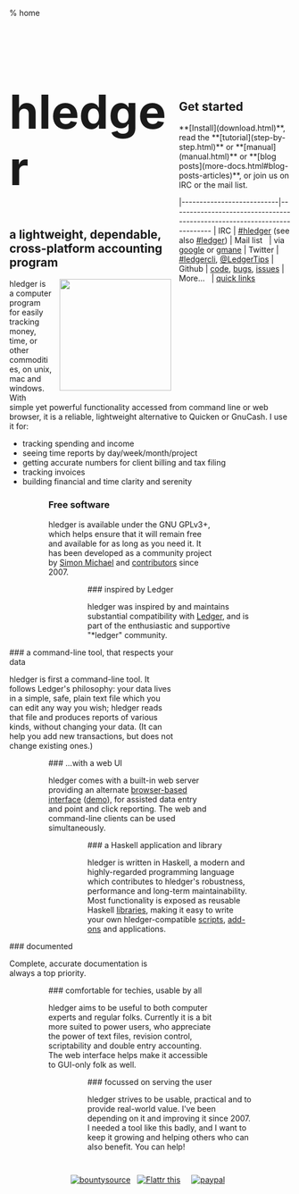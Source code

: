 % home

<div class="row">
<div class="col-md-9">

<div class="panel panel-primary" style="float:right; max-width:200px; margin-left:1em;">
<div class="panel-heading">
<h2 class="panel-title">Get started</h2>
</div>
<div class="panel-body">
**[Install](download.html)**,
read the **[tutorial](step-by-step.html)**
or **[manual](manual.html)**
or **[blog posts](more-docs.html#blog-posts-articles)**,
or join us on IRC or the mail list.

<style>
tr {
    /*vertical-align:top;*/
    border-top:thin solid #bbb;
}
</style>
|---------------------------|-------------------------------------------------------------------------
| IRC                       | [#hledger](http://irc.hledger.org) (see also [#ledger](http://webchat.freenode.net?channels=ledger&randomnick=1))
| Mail list&nbsp;&nbsp;     | via [google](http://list.hledger.org) or [gmane](http://news.gmane.org/gmane.comp.finance.ledger.hledger)
| Twitter                   | [#ledgercli](https://twitter.com/search?q=%23ledgercli&src=typd&f=realtime), <a href="https://twitter.com/ledgertips">@LedgerTips</a>
| Github                    | [code](http://github.com/simonmichael/hledger), [bugs](http://bugs.hledger.org), [issues](http://issues.hledger.org)
| More...&nbsp;&nbsp;       | [quick links](http://hledger.org/developer-guide.html#quick-links)

<!-- | web UI demo             | [demo.hledger.org](http://demo.hledger.org) | -->
<!-- [web ui demo](http://demo.hledger.org/register?q=inacct%3Aassets%3Abank%3Achecking+sym%3A\%24) -->

</div>
</div>

<style>
.indent0 { margin:0 15em 0  0em; }
.indent1 { margin:0 10em 0  5em; }
.indent2 { margin:0  5em 0 10em; }
</style>

<h1 style="font-size:6em;">hledger</h1>

## a lightweight, dependable, cross-platform accounting program

<img src="/images/coins2-248.png" width="" height="200" style="float:right; margin:0 0 1em 1em;" />
hledger is a computer program for easily tracking money, time, or
other commodities, on unix, mac and windows. With simple yet powerful
functionality accessed from command line or web browser, it is a
reliable, lightweight alternative to Quicken or GnuCash. I
use it for:

- tracking spending and income
- seeing time reports by day/week/month/project
- getting accurate numbers for client billing and tax filing
- tracking invoices
- building financial and time clarity and serenity

<div class="indent1">

### Free&nbsp;software

hledger is available under the GNU GPLv3+, which helps ensure that it
will remain free and available for as long as you need it.  It has
been developed as a community project by
[Simon Michael](http://joyful.com) and
[contributors](contributors.html) since 2007.
</div>

<div class="indent2">
### inspired by Ledger

hledger was inspired by and maintains substantial compatibility with [Ledger](faq.html#hledger-and-ledger),
and is part of the enthusiastic and supportive "*ledger" community.
</div>

<div class="indent0">
### a command-line tool, that respects your data

hledger is first a command-line tool. It follows Ledger's philosophy:
your data lives in a simple, safe, plain text file which you can edit
any way you wish; hledger reads that file and produces reports of
various kinds, without changing your data. (It can help you add new
transactions, but does not change existing ones.)
</div>

<div class="indent1">
### ...with a web UI

hledger comes with a built-in web server providing an alternate
[browser-based interface](manual.html#web)
([demo](http://demo.hledger.org)), for assisted data entry and point
and click reporting. The web and command-line clients can be used
simultaneously.  </div>

<div class="indent2">
### a Haskell application and library

hledger is written in Haskell, a modern and highly-regarded
programming language which contributes to hledger's robustness,
performance and long-term maintainability.  Most functionality is
exposed as reusable Haskell
[libraries](http://hackage.haskell.org/package/hledger-lib), making it
easy to write your own hledger-compatible
[scripts](more-docs.html#scripting-examples), [add-ons](manual.html#add-ons) and
applications.
</div>

<div class="indent0">
### documented

Complete, accurate documentation is always a top priority.
</div>

<div class="indent1">
### comfortable for techies, usable by all

hledger aims to be useful to both computer experts and regular folks.
Currently it is a bit more suited to power users, who appreciate the
power of text files, revision control, scriptability and double entry
accounting. The web interface helps make it accessible to GUI-only
folk as well.
</div>

<div class="indent2">
### focussed on serving the user

hledger strives to be usable, practical and to provide real-world value.
I've been depending on it and improving it since 2007.
I needed a tool like this badly, and I want to keep it growing and helping others who can also benefit.
You can help!
</div>


<div style="margin-top:3em; text-align:center; ">
<!-- Has hledger saved you or your employer money, time or peace of mind ? -->
<!-- Donations: -->
<a href="https://www.bountysource.com/trackers/536505-simonmichael-hledger"><img border=0 src="https://www.bountysource.com/badge/tracker?tracker_id=536505" alt="bountysource"></a> &nbsp;
<a href="https://flattr.com/submit/auto?user_id=simonmichael&url=http%3A%2F%2Fhledger.org" target="_blank"><img src="//api.flattr.com/button/flattr-badge-large.png" alt="Flattr this" title="Flattr this" border="0"></a> &nbsp;
<div style="display:inline; position:relative; top:6px;"><script data-gratipay-username="simonmichael" data-gratipay-widget="button" src="//grtp.co/v1.js"></script></div> &nbsp;
<a href="https://www.paypal.com/cgi-bin/webscr?cmd=_s-xclick&hosted_button_id=5J33NLXYXCYAY"><img border=0 src="https://www.paypal.com/en_US/i/btn/x-click-but04.gif" alt="paypal"></a> &nbsp;
<!-- Also testimonials, examples, blogging, packaging, and patches. -->
</div>

</div>
<div class="col-md-3">

<a class="twitter-timeline" width="" height="600px" data-dnt="true" href="https://twitter.com/hashtag/ledgercli" data-widget-id="539507319734677504"></a>
<script>!function(d,s,id){var js,fjs=d.getElementsByTagName(s)[0],p=/^http:/.test(d.location)?'http':'https';if(!d.getElementById(id)){js=d.createElement(s);js.id=id;js.src=p+"://platform.twitter.com/widgets.js";fjs.parentNode.insertBefore(js,fjs);}}(document,"script","twitter-wjs");</script>

</div>
</div>
